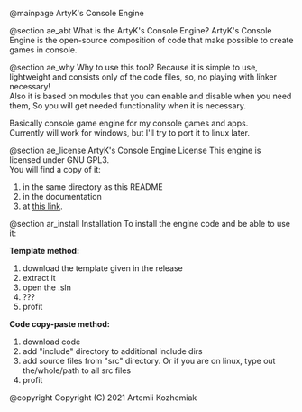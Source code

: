 @mainpage ArtyK's Console Engine

@section ae_abt What is the ArtyK's Console Engine?
ArtyK's Console Engine is the open-source composition of code that make possible to create games in console.

@section ae_why Why to use this tool?
Because it is simple to use, lightweight and consists only of the code files, so, no playing with linker necessary!  
Also it is based on modules that you can enable and disable when you need them, So you will get needed functionality when it is necessary.  

Basically console game engine for my console games and apps.  
Currently will work for windows, but I'll try to port it to linux later. 

@section ae_license ArtyK's Console Engine License
This engine is licensed under GNU GPL3.  
You will find a copy of it:
1. in the same directory as this README
2. in the documentation
3. at <a href="https://www.gnu.org/licenses/gpl-3.0.md">this link</a>.

@section ar_install Installation
To install the engine code and be able to use it:

**Template method:**

1. download the template given in the release
2. extract it
3. open the .sln
4. ???
5. profit

**Code copy-paste method:**
1. download code
2. add "include" directory to additional include dirs
3. add source files from "src" directory. Or if you are on linux, type out the/whole/path to all src files
4. profit

@copyright Copyright (C) 2021  Artemii Kozhemiak